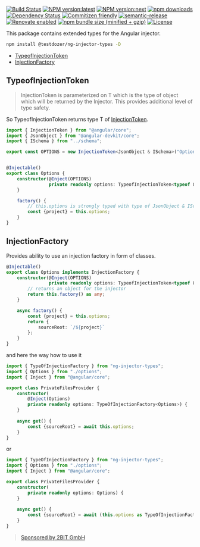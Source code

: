 [![Build Status](https://travis-ci.com/testdozer/ng-injector-types.svg?branch=master)](https://travis-ci.com/testdozer/ng-injector-types)
[![NPM version:latest](https://img.shields.io/npm/v/@testdozer/ng-injector-types/latest.svg?style=flat-square)](https://www.npmjs.com/package/@testdozer/ng-injector-types)
[![NPM version:next](https://img.shields.io/npm/v/@testdozer/ng-injector-types/next.svg?style=flat-square)](https://www.npmjs.com/package/@testdozer/ng-injector-types)
[![npm downloads](https://img.shields.io/npm/dt/@testdozer/ng-injector-types.svg?style=flat-square)](https://www.npmjs.com/package/@testdozer/ng-injector-types)
[![Dependency Status](http://img.shields.io/david/testdozer/ng-injector-types.svg?style=flat-square)](https://david-dm.org/testdozer/ng-injector-types)
[![Commitizen friendly](https://img.shields.io/badge/commitizen-friendly-brightgreen.svg)](http://commitizen.github.io/cz-cli/)
[![semantic-release](https://img.shields.io/badge/%20%20%F0%9F%93%A6%F0%9F%9A%80-semantic--release-e10079.svg)](https://github.com/semantic-release/semantic-release)
[![Renovate enabled](https://img.shields.io/badge/renovate-enabled-brightgreen.svg)](https://renovatebot.com/)
[![npm bundle size (minified + gzip)](https://img.shields.io/bundlephobia/minzip/@testdozer/ng-injector-types.svg)](https://www.npmjs.com/package/@testdozer/ng-injector-types)
[![License](https://img.shields.io/npm/l/@testdozer/ng-injector-types.svg)](https://www.npmjs.com/package/@testdozer/ng-injector-types)

This package contains extended types for the Angular injector.

```bash
npm install @testdozer/ng-injector-types -D
```

- [TypeofInjectionToken](#TypeofInjectionToken)
- [InjectionFactory](#InjectionFactory)

## TypeofInjectionToken

> InjectionToken is parameterized on T which is the type of object which will be returned by the Injector. This provides additional level of type safety.

So TypeofInjectionToken returns type T of [InjectionToken](https://angular.io/api/core/InjectionToken).

```typescript
import { InjectionToken } from "@angular/core";
import { JsonObject } from "@angular-devkit/core";
import { ISchema } from "../schema";

export const OPTIONS = new InjectionToken<JsonObject & ISchema>("Options");


@Injectable()
export class Options {
    constructor(@Inject(OPTIONS)
                private readonly options: TypeofInjectionToken<typeof OPTIONS>) {
    }

    factory() {
        // this.options is strongly typed with type of JsonObject & ISchema
        const {project} = this.options;
    }
}
```

## InjectionFactory

Provides ability to use an injection factory in form of classes.

```typescript
@Injectable()
export class Options implements InjectionFactory {
    constructor(@Inject(OPTIONS)
                private readonly options: TypeofInjectionToken<typeof OPTIONS>) {
        // returns an object for the injector
        return this.factory() as any;
    }

    async factory() {
        const {project} = this.options;
        return {
            sourceRoot: `/${project}`
        };
    }
}
```

and here the way how to use it

```typescript
import { TypeOfInjectionFactory } from "ng-injector-types";
import { Options } from "./options";
import { Inject } from "@angular/core";

export class PrivateFilesProvider {
    constructor(
        @Inject(Options)
        private readonly options: TypeOfInjectionFactory<Options>) {
    }
    
    async get() {
        const {sourceRoot} = await this.options;
    }
}
```
or
```typescript
import { TypeOfInjectionFactory } from "ng-injector-types";
import { Options } from "./options";
import { Inject } from "@angular/core";

export class PrivateFilesProvider {
    constructor(
        private readonly options: Options) {
    }
    
    async get() {
        const {sourceRoot} = await (this.options as TypeOfInjectionFactory<Options>);
    }
}
```

> [Sponsored by 2BIT GmbH](https://www.2bit.ch)
